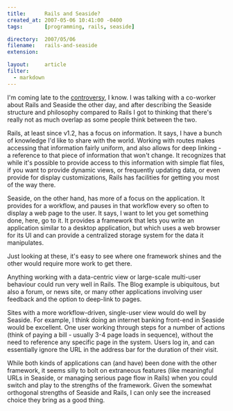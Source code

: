 ```yaml
---
title:      Rails and Seaside?
created_at: 2007-05-06 10:41:00 -0400
tags:       [programming, rails, seaside]

directory:  2007/05/06
filename:   rails-and-seaside
extension:  

layout:     article
filter:
  - markdown
---
```

I'm coming late to the [controversy][], I know. I was talking with a co-worker about Rails and Seaside the other day, and after describing the Seaside structure and philosophy compared to Rails I got to thinking that there's really not as much overlap as some people think between the two.

Rails, at least since v1.2, has a focus on information. It says, I have a bunch of knowledge I'd like to share with the world. Working with routes makes accessing that information fairly uniform, and also allows for deep linking - a reference to that piece of information that won't change. It recognizes that while it's possible to provide access to this information with simple flat files, if you want to provide dynamic views, or frequently updating data, or even provide for display customizations, Rails has facilities for getting you most of the way there.

Seaside, on the other hand, has more of a focus on the application. It provides for a workflow, and pauses in that workflow every so often to display a web page to the user. It says, I want to let you get something done, here, go to it. It provides a framework that lets you write an application similar to a desktop application, but which uses a web browser for its UI and can provide a centralized storage system for the data it manipulates.

Just looking at these, it's easy to see where one framework shines and the other would require more work to get there.

Anything working with a data-centric view or large-scale multi-user behaviour could run very well in Rails. The Blog example is ubiquitous, but also a forum, or news site, or many other applications involving user feedback and the option to deep-link to pages.

Sites with a more workflow-driven, single-user view would do well by Seaside. For example, I think doing an internet banking front-end in Seaside would be excellent. One user working through steps for a number of actions (think of paying a bill - usually 3-4 page loads in sequence), without the need to reference any specific page in the system. Users log in, and can essentially ignore the URL in the address bar for the duration of their visit.

While both kinds of applications can (and have) been done with the other framework, it seems silly to bolt on extraneous features (like meaningful URLs in Seaside, or managing serious page flow in Rails) when you could switch and play to the strengths of the framework. Given the somewhat orthogonal strengths of Seaside and Rails, I can only see the increased choice they bring as a good thing.

[controversy]: http://www.loudthinking.com/arc/000609.html


